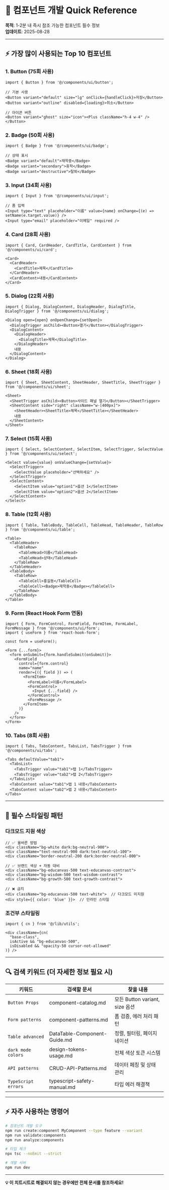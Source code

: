 # 🎨 컴포넌트 개발 Quick Reference

**목적**: 1-2분 내 즉시 참조 가능한 컴포넌트 필수 정보  
**업데이트**: 2025-08-28

---

## ⚡ 가장 많이 사용되는 Top 10 컴포넌트

### 1. Button (75회 사용)
```tsx
import { Button } from '@/components/ui/button';

// 기본 사용
<Button variant="default" size="lg" onClick={handleClick}>저장</Button>
<Button variant="outline" disabled={loading}>취소</Button>

// 아이콘 버튼
<Button variant="ghost" size="icon"><Plus className="h-4 w-4" /></Button>
```

### 2. Badge (50회 사용)
```tsx
import { Badge } from '@/components/ui/badge';

// 상태 표시
<Badge variant="default">재학중</Badge>
<Badge variant="secondary">휴학</Badge>
<Badge variant="destructive">탈퇴</Badge>
```

### 3. Input (34회 사용)
```tsx
import { Input } from '@/components/ui/input';

// 폼 입력
<Input type="text" placeholder="이름" value={name} onChange={(e) => setName(e.target.value)} />
<Input type="email" placeholder="이메일" required />
```

### 4. Card (28회 사용)
```tsx
import { Card, CardHeader, CardTitle, CardContent } from '@/components/ui/card';

<Card>
  <CardHeader>
    <CardTitle>제목</CardTitle>
  </CardHeader>
  <CardContent>내용</CardContent>
</Card>
```

### 5. Dialog (22회 사용)
```tsx
import { Dialog, DialogContent, DialogHeader, DialogTitle, DialogTrigger } from '@/components/ui/dialog';

<Dialog open={open} onOpenChange={setOpen}>
  <DialogTrigger asChild><Button>열기</Button></DialogTrigger>
  <DialogContent>
    <DialogHeader>
      <DialogTitle>제목</DialogTitle>
    </DialogHeader>
    내용
  </DialogContent>
</Dialog>
```

### 6. Sheet (18회 사용)
```tsx
import { Sheet, SheetContent, SheetHeader, SheetTitle, SheetTrigger } from '@/components/ui/sheet';

<Sheet>
  <SheetTrigger asChild><Button>사이드 패널 열기</Button></SheetTrigger>
  <SheetContent side="right" className="w-[400px]">
    <SheetHeader><SheetTitle>제목</SheetTitle></SheetHeader>
    내용
  </SheetContent>
</Sheet>
```

### 7. Select (15회 사용)
```tsx
import { Select, SelectContent, SelectItem, SelectTrigger, SelectValue } from '@/components/ui/select';

<Select value={value} onValueChange={setValue}>
  <SelectTrigger>
    <SelectValue placeholder="선택하세요" />
  </SelectTrigger>
  <SelectContent>
    <SelectItem value="option1">옵션 1</SelectItem>
    <SelectItem value="option2">옵션 2</SelectItem>
  </SelectContent>
</Select>
```

### 8. Table (12회 사용)
```tsx
import { Table, TableBody, TableCell, TableHead, TableHeader, TableRow } from '@/components/ui/table';

<Table>
  <TableHeader>
    <TableRow>
      <TableHead>이름</TableHead>
      <TableHead>상태</TableHead>
    </TableRow>
  </TableHeader>
  <TableBody>
    <TableRow>
      <TableCell>홍길동</TableCell>
      <TableCell><Badge>재학중</Badge></TableCell>
    </TableRow>
  </TableBody>
</Table>
```

### 9. Form (React Hook Form 연동)
```tsx
import { Form, FormControl, FormField, FormItem, FormLabel, FormMessage } from '@/components/ui/form';
import { useForm } from 'react-hook-form';

const form = useForm();

<Form {...form}>
  <form onSubmit={form.handleSubmit(onSubmit)}>
    <FormField
      control={form.control}
      name="name"
      render={({ field }) => (
        <FormItem>
          <FormLabel>이름</FormLabel>
          <FormControl>
            <Input {...field} />
          </FormControl>
          <FormMessage />
        </FormItem>
      )}
    />
  </form>
</Form>
```

### 10. Tabs (8회 사용)
```tsx
import { Tabs, TabsContent, TabsList, TabsTrigger } from '@/components/ui/tabs';

<Tabs defaultValue="tab1">
  <TabsList>
    <TabsTrigger value="tab1">탭 1</TabsTrigger>
    <TabsTrigger value="tab2">탭 2</TabsTrigger>
  </TabsList>
  <TabsContent value="tab1">탭 1 내용</TabsContent>
  <TabsContent value="tab2">탭 2 내용</TabsContent>
</Tabs>
```

---

## 🎨 필수 스타일링 패턴

### 다크모드 지원 색상
```tsx
// ✅ 올바른 방법
<div className="bg-white dark:bg-neutral-900">
<div className="text-neutral-900 dark:text-neutral-100">
<div className="border-neutral-200 dark:border-neutral-800">

// ✅ 브랜드 색상 + 자동 대비
<div className="bg-educanvas-500 text-educanvas-contrast">
<div className="bg-wisdom-500 text-wisdom-contrast">
<div className="bg-growth-500 text-growth-contrast">

// ❌ 금지
<div className="bg-educanvas-500 text-white">  // 다크모드 미지원
<div style={{ color: 'blue' }}>  // 인라인 스타일
```

### 조건부 스타일링
```tsx
import { cn } from '@/lib/utils';

<div className={cn(
  "base-class",
  isActive && "bg-educanvas-500",
  isDisabled && "opacity-50 cursor-not-allowed"
)} />
```

---

## 🔍 검색 키워드 (더 자세한 정보 필요 시)

| 키워드 | 검색할 문서 | 찾을 내용 |
|--------|-------------|-----------|
| `Button Props` | component-catalog.md | 모든 Button variant, size 옵션 |
| `Form patterns` | component-patterns.md | 폼 검증, 에러 처리 패턴 |
| `Table advanced` | DataTable-Component-Guide.md | 정렬, 필터링, 페이지네이션 |
| `dark mode colors` | design-tokens-usage.md | 전체 색상 토큰 시스템 |
| `API patterns` | CRUD-API-Patterns.md | 데이터 페칭 및 상태 관리 |
| `TypeScript errors` | typescript-safety-manual.md | 타입 에러 해결책 |

---

## ⚡ 자주 사용하는 명령어

```bash
# 컴포넌트 개발 도구
npm run create:component MyComponent --type feature --variant
npm run validate:components
npm run analyze:components

# 타입 체크
npx tsc --noEmit --strict

# 개발 서버
npm run dev
```

---

**💡 이 치트시트로 해결되지 않는 경우에만 전체 문서를 참조하세요!**